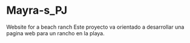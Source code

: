 # Mayra-s_PJ
Website for a beach ranch
Este proyecto va orientado a desarrollar una pagina web para un rancho en la playa.
